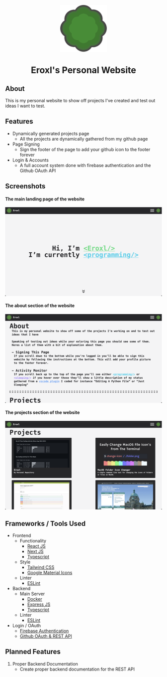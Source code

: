 <p align="center">
  <img src="./src/frontend/src/public/logo.png" height=150 />
</p>

<h1 align="center">
Eroxl's Personal Website
</h1>

## About
This is my personal website to show off projects I've created and test out ideas I want to test.

## Features
* Dynamically generated projects page
  * All the projects are dynamically gathered from my github page
* Page Signing
  * Sign the footer of the page to add your github icon to the footer forever
* Login & Accounts
  * A full account system done with firebase authentication and the Github OAuth API


## Screenshots
#### The main landing page of the website
![Main Page Screenshot](./images/Landing%20Page.png)

#### The about section of the website
![About Page Screenshot](./images/About%20Page.png)

#### The projects section of the website
![Projects Page Screenshot](./images/Projects%20Page.png)

## Frameworks / Tools Used
* Frontend
  * Functionality
    * [React JS](https://reactjs.org/)
    * [Next JS](https://nextjs.org/)
    * [Typescript](https://www.typescriptlang.org/)
  * Style
    * [Tailwind CSS](https://tailwindcss.com/)
    * [Google Material Icons](https://fonts.google.com/icons?selected=Material+Icons:beenhere)
  * Linter
    * [ESLint](https://eslint.org/)
* Backend
  * Main Server
    * [Docker](https://www.docker.com/)
    * [Express JS](https://expressjs.com/)
    * [Typescript](https://www.typescriptlang.org/)
  * Linter
    * [ESLint](https://eslint.org/)
* Login / OAuth
  * [Firebase Authentication](https://firebase.google.com/docs/auth/)
  * [Github OAuth & REST API](https://docs.github.com/en/rest)

## Planned Features
1. Proper Backend Documentation
   * Create proper backend documentation for the REST API
